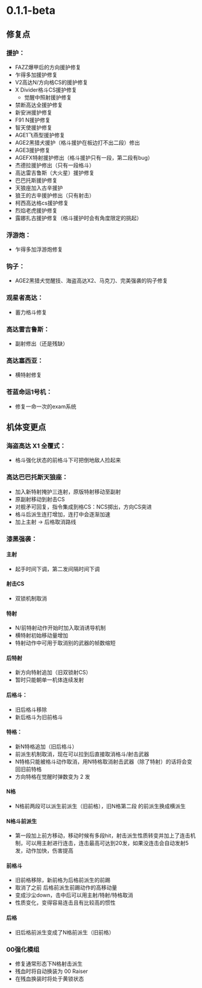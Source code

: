﻿---
sidebar_label: 0.1.1-beta
---

# 0.1.1-beta

## 修复点

### 援护：
- FAZZ爆甲后的方向援护修复
- 乍得多加援护修复
- V2高达N/方向格CS的援护修复
- X Divider格斗CS援护修复
  - 觉醒中照射援护修复
- 禁断高达全援护修复
- 新安洲援护修复
- F91 N援护修复
- 智天使援护修复
- AGE1飞燕型援护修复
- AGE2黑猎犬援护（格斗援护在板边打不出二段）修出
- AGE3援护修复
- AGEFX特射援护修出（格斗援护只有一段，第二段有bug）
- 杰德拉援护修出（只有一段格斗）
- 高达雷吉鲁斯（大火星）援护修复
- 巴巴托斯援护修复
- 天狼座加入古辛援护
- 狼王的古辛援护修出（只有射击）
- 柯西高达格cs援护修复
- 烈焰老虎援护修复
- 露娜扎古援护修复（格斗援护时会有角度限定的挑起）

### 浮游炮：
- 乍得多加浮游炮修复

### 钩子：
- AGE2黑猎犬觉醒技、海盗高达X2、马克刀、完美强袭的钩子修复

### 观星者高达：
- 蓄力格斗修复

### 高达雷吉鲁斯：
- 副射修出（还是残缺）

### 高达塞西亚：
- 横特射修复

### 苍蓝命运1号机：
- 修复一命一次的exam系统

## 机体变更点

### 海盗高达 X1 全覆式：
- 格斗强化状态的前格斗下可把倒地敌人捡起来

### 高达巴巴托斯天狼座：
- 加入新特射掩护三连射，原版特射移动至副射
- 原副射移动到射击CS
- 对舰矛可回复，指令集成到格CS：NCS掷出，方向CS突进
- 格斗后派生连打增加，连打中会逐渐加速
- 加上主射 → 后格取消路线

### 漆黑强袭：
#### 主射
- 起手时间下调，第二发间隔时间下调

#### 射击CS
- 双锁机制取消

#### 特射
- N/前特射动作开始时加入取消诱导机制
- 横特射初始移动量增加
- 特射动作中可用于取消别的武器的帧数缩短

#### 后特射
- 新方向特射追加（旧双锁射CS）
- 暂时只能朝单一机体连续发射

#### 后格斗：
- 旧后格斗移除
- 新后格斗为旧前格斗

#### 特格：
- 新N特格追加（旧后格斗）
- 前派生机制取消，现在可以拉到后直接取消格斗/射击武器
- N特格只能被格斗动作取消，用N特格取消射击武器（除了特射）的话将会变回旧前特格
- 方向特格在觉醒时弹数变为 2 发

#### N格
- N格前两段可以派生前派生（旧前格），旧N格第二段 的前派生换成横派生

#### N格斗前派生
- 第一段加上前方移动，移动时候有多段hit，射击派生性质转变并加上了连击机制，可以用主射进行连击，连击最高可达到20发，如果没连击会自动发射5发，动作加快，伤害提高

#### 前格斗
- 旧前格移除，新前格为后格前派生的前踢
- 取消了之前 后格前派生前踢动作的高移动量
- 变成沙尘down，击中后可以用主射/特射/特格取消
- 性质变化，变得容易连击且有比较高的惯性

#### 后格
- 旧后格前派生变成了N格前派生（旧前格）

### 00强化模组
- 修复通常形态下N格射击派生
- 残血时将自动换装为 00 Raiser 
- 在残血换装时将处于黄锁状态

